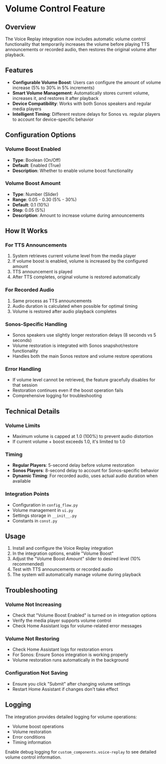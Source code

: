 # Volume Control Feature

## Overview

The Voice Replay integration now includes automatic volume control functionality that temporarily increases the volume before playing TTS announcements or recorded audio, then restores the original volume after playback.

## Features

- **Configurable Volume Boost**: Users can configure the amount of volume increase (5% to 30% in 5% increments)
- **Smart Volume Management**: Automatically stores current volume, increases it, and restores it after playback
- **Device Compatibility**: Works with both Sonos speakers and regular media players
- **Intelligent Timing**: Different restore delays for Sonos vs. regular players to account for device-specific behavior

## Configuration Options

### Volume Boost Enabled
- **Type**: Boolean (On/Off)
- **Default**: Enabled (True)
- **Description**: Whether to enable volume boost functionality

### Volume Boost Amount
- **Type**: Number (Slider)
- **Range**: 0.05 - 0.30 (5% - 30%)
- **Default**: 0.1 (10%)
- **Step**: 0.05 (5%)
- **Description**: Amount to increase volume during announcements

## How It Works

### For TTS Announcements
1. System retrieves current volume level from the media player
2. If volume boost is enabled, volume is increased by the configured amount
3. TTS announcement is played
4. After TTS completes, original volume is restored automatically

### For Recorded Audio
1. Same process as TTS announcements
2. Audio duration is calculated when possible for optimal timing
3. Volume is restored after audio playback completes

### Sonos-Specific Handling
- Sonos speakers use slightly longer restoration delays (8 seconds vs 5 seconds)
- Volume restoration is integrated with Sonos snapshot/restore functionality
- Handles both the main Sonos restore and volume restore operations

### Error Handling
- If volume level cannot be retrieved, the feature gracefully disables for that session
- Restoration continues even if the boost operation fails
- Comprehensive logging for troubleshooting

## Technical Details

### Volume Limits
- Maximum volume is capped at 1.0 (100%) to prevent audio distortion
- If current volume + boost exceeds 1.0, it's limited to 1.0

### Timing
- **Regular Players**: 5-second delay before volume restoration
- **Sonos Players**: 8-second delay to account for Sonos-specific behavior
- **Dynamic Timing**: For recorded audio, uses actual audio duration when available

### Integration Points
- Configuration in `config_flow.py`
- Volume management in `ui.py`
- Settings storage in `__init__.py`
- Constants in `const.py`

## Usage

1. Install and configure the Voice Replay integration
2. In the integration options, enable "Volume Boost" 
3. Adjust the "Volume Boost Amount" slider to desired level (10% recommended)
4. Test with TTS announcements or recorded audio
5. The system will automatically manage volume during playback

## Troubleshooting

### Volume Not Increasing
- Check that "Volume Boost Enabled" is turned on in integration options
- Verify the media player supports volume control
- Check Home Assistant logs for volume-related error messages

### Volume Not Restoring
- Check Home Assistant logs for restoration errors
- For Sonos: Ensure Sonos integration is working properly
- Volume restoration runs automatically in the background

### Configuration Not Saving
- Ensure you click "Submit" after changing volume settings
- Restart Home Assistant if changes don't take effect

## Logging

The integration provides detailed logging for volume operations:
- Volume boost operations
- Volume restoration
- Error conditions
- Timing information

Enable debug logging for `custom_components.voice-replay` to see detailed volume control information.